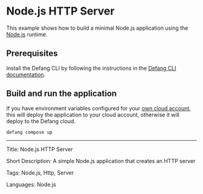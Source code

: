 # Node.js HTTP Server

This example shows how to build a minimal Node.js application using the [Node.js](https://nodejs.org/) runtime.

## Prerequisites

Install the Defang CLI by following the instructions in the [Defang CLI documentation](https://docs.defang.io/docs/getting-started).

## Build and run the application

If you have environment variables configured for your [own cloud account](https://docs.defang.io/docs/concepts/defang-byoc), this will deploy the application to your cloud account, otherwise it will deploy to the Defang cloud.

```sh
defang compose up
```

---

Title: Node.js HTTP Server

Short Description: A simple Node.js application that creates an HTTP server

Tags: Node.js, Http, Server

Languages: Node.js
